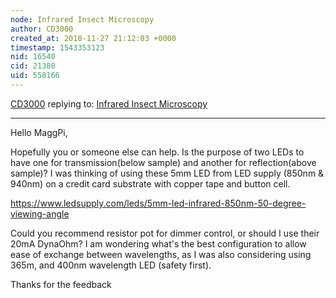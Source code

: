 ```yaml
---
node: Infrared Insect Microscopy
author: CD3000
created_at: 2018-11-27 21:12:03 +0000
timestamp: 1543353123
nid: 16540
cid: 21380
uid: 558166
---
```




[CD3000](../profile/CD3000) replying to: [Infrared Insect Microscopy](../notes/MaggPi/06-21-2018/infrared-insect-microscopy)

----
Hello MaggPi,

Hopefully you or someone else can help. Is the purpose of two LEDs to have one for transmission(below sample) and another for reflection(above sample)?  I was thinking of using these 5mm LED from LED supply (850nm & 940nm) on a credit card substrate with copper tape and button cell. 

https://www.ledsupply.com/leds/5mm-led-infrared-850nm-50-degree-viewing-angle

Could you recommend resistor pot for dimmer control, or should I use their 20mA DynaOhm?  I am wondering what's the best configuration to allow ease of exchange between wavelengths, as I was also considering using 365m, and 400nm wavelength LED (safety first).

Thanks for the feedback